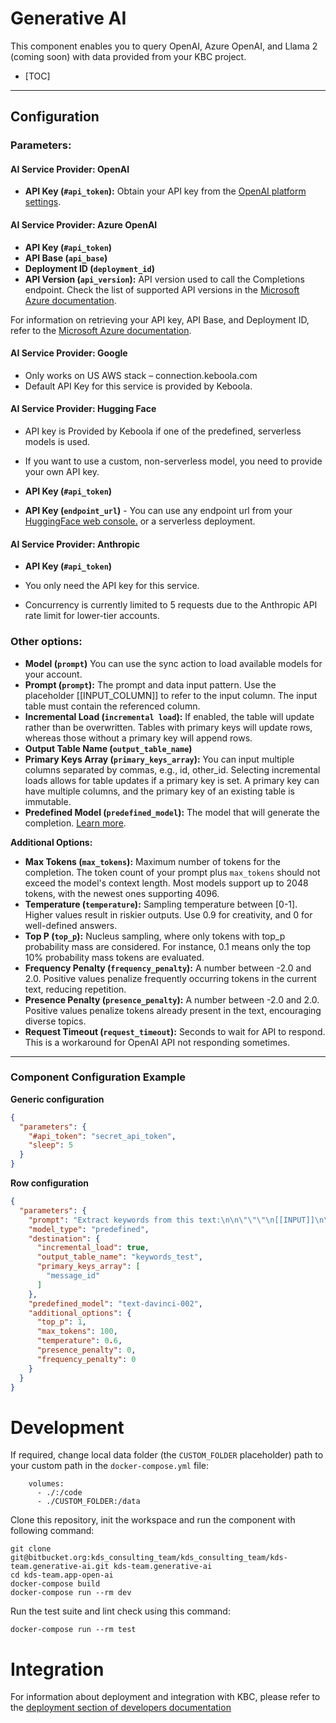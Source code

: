 # Generative AI

This component enables you to query OpenAI, Azure OpenAI, and Llama 2 (coming soon) with data provided from your KBC project.

- [TOC]

---

## Configuration

### Parameters:

#### AI Service Provider: OpenAI

- **API Key (`#api_token`):** Obtain your API key from the [OpenAI platform settings](https://platform.openai.com/account/api-keys).

#### AI Service Provider: Azure OpenAI

- **API Key (`#api_token`)**
- **API Base (`api_base`)**
- **Deployment ID (`deployment_id`)**
- **API Version (`api_version`):** API version used to call the Completions endpoint. Check the list of supported API versions in the [Microsoft Azure documentation](https://learn.microsoft.com/en-us/azure/ai-services/openai/reference?WT.mc_id=AZ-MVP-5004796#completions).

For information on retrieving your API key, API Base, and Deployment ID, refer to the [Microsoft Azure documentation](https://learn.microsoft.com/cs-cz/azure/ai-services/openai/quickstart?tabs=command-line&pivots=programming-language-python#retrieve-key-and-endpoint).

#### AI Service Provider: Google

- Only works on US AWS stack – connection.keboola.com
- Default API Key for this service is provided by Keboola. 

#### AI Service Provider: Hugging Face

- API key is Provided by Keboola if one of the predefined, serverless models is used.
- If you want to use a custom, non-serverless model, you need to provide your own API key.

- **API Key (`#api_token`)**
- **API Key (`endpoint_url`)** - You can use any endpoint url from your <a href="https://ui.endpoints.huggingface.co/">HuggingFace web console.</a> or a serverless deployment.

#### AI Service Provider: Anthropic

- **API Key (`#api_token`)**

- You only need the API key for this service.
- Concurrency is currently limited to 5 requests due to the Anthropic API rate limit for lower-tier accounts.

### Other options:

- **Model (`prompt`)** You can use the sync action to load available models for your account.
- **Prompt (`prompt`):** The prompt and data input pattern. Use the placeholder [[INPUT_COLUMN]] to refer to the input column. The input table must contain the referenced column.
- **Incremental Load (`incremental load`):** If enabled, the table will update rather than be overwritten. Tables with primary keys will update rows, whereas those without a primary key will append rows.
- **Output Table Name (`output_table_name`)**
- **Primary Keys Array (`primary_keys_array`):** You can input multiple columns separated by commas, e.g., id, other_id. Selecting incremental loads allows for table updates if a primary key is set. A primary key can have multiple columns, and the primary key of an existing table is immutable.
- **Predefined Model (`predefined_model`):** The model that will generate the completion. [Learn more](https://beta.openai.com/docs/models).

**Additional Options:**

- **Max Tokens (`max_tokens`):** Maximum number of tokens for the completion. The token count of your prompt plus `max_tokens` should not exceed the model's context length. Most models support up to 2048 tokens, with the newest ones supporting 4096.
- **Temperature (`temperature`):** Sampling temperature between [0-1]. Higher values result in riskier outputs. Use 0.9 for creativity, and 0 for well-defined answers.
- **Top P (`top_p`):** Nucleus sampling, where only tokens with top_p probability mass are considered. For instance, 0.1 means only the top 10% probability mass tokens are evaluated.
- **Frequency Penalty (`frequency_penalty`):** A number between -2.0 and 2.0. Positive values penalize frequently occurring tokens in the current text, reducing repetition.
- **Presence Penalty (`presence_penalty`):** A number between -2.0 and 2.0. Positive values penalize tokens already present in the text, encouraging diverse topics.
- **Request Timeout (`request_timeout`):** Seconds to wait for API to respond. This is a workaround for OpenAI API not responding sometimes.

---

### Component Configuration Example

**Generic configuration**

```json
{
  "parameters": {
    "#api_token": "secret_api_token",
    "sleep": 5
  }
}
```

**Row configuration**

```json
{
  "parameters": {
    "prompt": "Extract keywords from this text:\n\n\"\"\"\n[[INPUT]]\n\"\"\"",
    "model_type": "predefined",
    "destination": {
      "incremental_load": true,
      "output_table_name": "keywords_test",
      "primary_keys_array": [
        "message_id"
      ]
    },
    "predefined_model": "text-davinci-002",
    "additional_options": {
      "top_p": 1,
      "max_tokens": 100,
      "temperature": 0.6,
      "presence_penalty": 0,
      "frequency_penalty": 0
    }
  }
}
```


# Development

If required, change local data folder (the `CUSTOM_FOLDER` placeholder) path to your custom path in
the `docker-compose.yml` file:

~~~~~~~~~~~~~~~~~~~~~~~~~~~~~~~~~~~~~~~~~~~~~~~~~~~~~~~~~~~~~~~~~~~~~~~~~~~~~~~~
    volumes:
      - ./:/code
      - ./CUSTOM_FOLDER:/data
~~~~~~~~~~~~~~~~~~~~~~~~~~~~~~~~~~~~~~~~~~~~~~~~~~~~~~~~~~~~~~~~~~~~~~~~~~~~~~~~

Clone this repository, init the workspace and run the component with following command:

~~~~~~~~~~~~~~~~~~~~~~~~~~~~~~~~~~~~~~~~~~~~~~~~~~~~~~~~~~~~~~~~~~~~~~~~~~~~~~~~
git clone git@bitbucket.org:kds_consulting_team/kds_consulting_team/kds-team.generative-ai.git kds-team.generative-ai
cd kds-team.app-open-ai
docker-compose build
docker-compose run --rm dev
~~~~~~~~~~~~~~~~~~~~~~~~~~~~~~~~~~~~~~~~~~~~~~~~~~~~~~~~~~~~~~~~~~~~~~~~~~~~~~~~

Run the test suite and lint check using this command:

~~~~~~~~~~~~~~~~~~~~~~~~~~~~~~~~~~~~~~~~~~~~~~~~~~~~~~~~~~~~~~~~~~~~~~~~~~~~~~~~
docker-compose run --rm test
~~~~~~~~~~~~~~~~~~~~~~~~~~~~~~~~~~~~~~~~~~~~~~~~~~~~~~~~~~~~~~~~~~~~~~~~~~~~~~~~

Integration
===========

For information about deployment and integration with KBC, please refer to the
[deployment section of developers documentation](https://developers.keboola.com/extend/component/deployment/)
